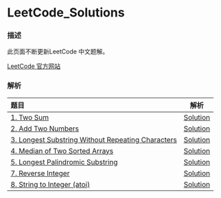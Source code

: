 # LeetCode_Solutions

### 描述

此页面不断更新LeetCode 中文题解。

[LeetCode 官方网站](https://leetcode.com/)

### 解析

| 题目                                       |                    解析                    |
| :--------------------------------------- | :--------------------------------------: |
| [1. Two Sum](https://leetcode.com/problems/two-sum/#/description) | [Solution](https://github.com/moranzcw/LeetCode_Solutions/blob/master/Algorithms/1.%20Two%20Sum.md) |
| [2. Add Two Numbers](https://leetcode.com/problems/add-two-numbers/#/description) | [Solution](https://github.com/moranzcw/LeetCode_Solutions/blob/master/Algorithms/2.%20Add%20Two%20Numbers.md) |
| [3. Longest Substring Without Repeating Characters](https://leetcode.com/problems/longest-substring-without-repeating-characters/#/description) | [Solution](https://github.com/moranzcw/LeetCode_Solutions/blob/master/Algorithms/3.%20Longest%20Substring%20Without%20Repeating%20Characters.md) |
| [4. Median of Two Sorted Arrays](https://leetcode.com/problems/median-of-two-sorted-arrays/#/description) | [Solution](https://github.com/moranzcw/LeetCode_Solutions/blob/master/Algorithms/4.%20Median%20of%20Two%20Sorted%20Arrays.md) |
| [5. Longest Palindromic Substring](https://leetcode.com/problems/longest-palindromic-substring/#/description) | [Solution](https://github.com/moranzcw/LeetCode_Solutions/blob/master/Algorithms/5.%20Longest%20Palindromic%20Substring.md) |
| [7. Reverse Integer](https://leetcode.com/problems/reverse-integer/#/description) | [Solution](https://github.com/moranzcw/LeetCode_Solutions/blob/master/Algorithms/7.%20Reverse%20Integer.md) |
| [8. String to Integer (atoi)](https://leetcode.com/problems/string-to-integer-atoi/#/description) | [Solution](/moranzcw/LeetCode_Solutions/Algorithms/8.%20String%20to%20Integer%20(atoi).md) |


